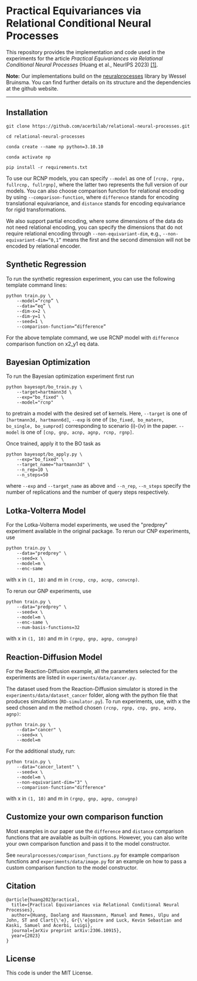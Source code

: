 # Practical Equivariances via Relational Conditional Neural Processes

This repository provides the implementation and code used in the experiments for the article *Practical Equivariances via Relational Conditional Neural Processes* (Huang et al., NeurIPS 2023) [[1]](#citation).

**Note:** Our implementations build on the [neuralprocesses](http://github.com/wesselb/neuralprocesses) library by Wessel Bruinsma. 
You can find further details on its structure and the dependencies at the github website.

_______

## Installation
```
git clone https://github.com/acerbilab/relational-neural-processes.git

cd relational-neural-processes

conda create --name np python=3.10.10

conda activate np

pip install -r requirements.txt
```


To use our RCNP models, you can specify `--model` as one of `[rcnp, rgnp, fullrcnp, fullrgnp]`, where the latter two represents the full version of our models. You can also choose comparison function for relational encoding by using `--comparison-function`, where `difference` stands for encoding translational equivariance, and `distance` stands for encoding equivariance for rigid transformations.

We also support partial encoding, where some dimensions of the data do not need relational encoding, you can specify the dimensions that do not require relational encoding through `--non-equivariant-dim`, e.g., `--non-equivariant-dim=“0,1”` means the first and the second dimension will not be encoded by relational encoder.


## Synthetic Regression
To run the synthetic regression experiment, you can use the following template command lines:
```angular2html
python train.py \
    --model=“rcnp” \
    --data=“eq” \
    --dim-x=2 \
    --dim-y=1 \
    --seed=1 \
    --comparison-function=“difference”
```
For the above template command, we use RCNP model with `difference` comparison function on x2_y1 eq data.


## Bayesian Optimization
To run the Bayesian optimization experiment first run 
```
python bayesopt/bo_train.py \
    --target=hartmann3d \
    --exp="bo_fixed" \
    --model="rcnp"
 ```
to pretrain a model with the desired set of kernels. Here, `--target` is one of `[hartmann3d, hartmann6d]`, `--exp` is one of `[bo_fixed, bo_matern, bo_single, bo_sumprod]` corresponding to scenario (i)-(iv) in the paper. `--model` is one of `[cnp, gnp, acnp, agnp, rcnp, rgnp]`.

Once trained, apply it to the BO task as
```
python bayesopt/bo_apply.py \
    --exp="bo_fixed" \
    --target_name="hartmann3d" \
    --n_rep=10 \
    --n_steps=50
 ```
where `--exp` and `--target_name` as above and `--n_rep`, `--n_steps` specify the number of replications and the number of query steps respectively.


## Lotka-Volterra Model
For the Lotka-Volterra model experiments, we used the "predprey" experiment available in the original package.
To rerun our CNP experiments, use
```
python train.py \
    --data="predprey" \ 
    --seed=x \ 
    --model=m \
    --enc-same
```

with x in `(1, 10)` and m in `(rcnp, cnp, acnp, convcnp)`.

To rerun our GNP experiments, use
```
python train.py \
    --data="predprey" \
    --seed=x \
    --model=m \
    --enc-same \
    --num-basis-functions=32
```
with x in `(1, 10)` and m in `(rgnp, gnp, agnp, convgnp)`



## Reaction-Diffusion Model
For the Reaction-Diffusion example, all the parameters selected for the experiments are listed in `experiments/data/cancer.py`. 

The dataset used from the Reaction-Diffusion simulator is stored in the `experiments/data/dataset_cancer` folder, along with the python file that produces simulations (`RD-simulator.py`).
To run experiments, use, with x the seed chosen and m the method chosen `(rcnp, rgnp, cnp, gnp, acnp, agnp)`:
```
python train.py \
    --data="cancer" \
    --seed=x \
    --model=m
```
For the additional study, run:
```
python train.py \
    --data="cancer_latent" \
    --seed=x \
    --model=m \ 
    --non-equivariant-dim="3" \
    --comparison-function="difference"
```
with x in `(1, 10)` and m in `(rgnp, gnp, agnp, convgnp)`

## Customize your own comparison function
Most examples in our paper use the `difference` and `distance` comparison functions that are available as built-in options. 
However, you can also write your own comparison function and pass it to the model constructor. 

See `neuralprocesses/comparison_functions.py` for example comparison functions and `experiments/data/image.py` for an example on how to pass a custom comparison function to the model constructor.

## Citation
```
@article{huang2023practical,
  title={Practical Equivariances via Relational Conditional Neural Processes},
  author={Huang, Daolang and Haussmann, Manuel and Remes, Ulpu and John, ST and Clart{\'e}, Gr{\'e}goire and Luck, Kevin Sebastian and Kaski, Samuel and Acerbi, Luigi},
  journal={arXiv preprint arXiv:2306.10915},
  year={2023}
}
```

## License
This code is under the MIT License.



